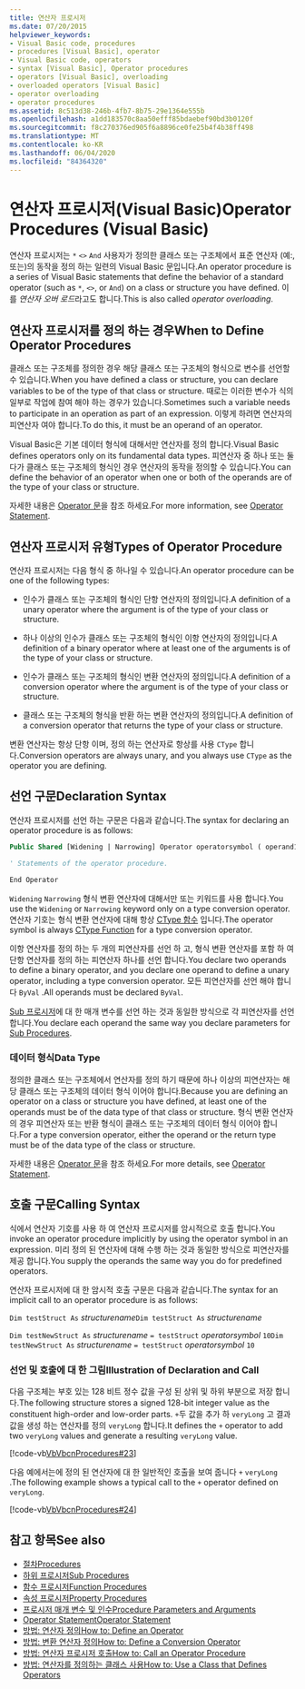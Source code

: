 ```yaml
---
title: 연산자 프로시저
ms.date: 07/20/2015
helpviewer_keywords:
- Visual Basic code, procedures
- procedures [Visual Basic], operator
- Visual Basic code, operators
- syntax [Visual Basic], Operator procedures
- operators [Visual Basic], overloading
- overloaded operators [Visual Basic]
- operator overloading
- operator procedures
ms.assetid: 8c513d38-246b-4fb7-8b75-29e1364e555b
ms.openlocfilehash: a1dd183570c8aa50efff85bdaebef90bd3b0120f
ms.sourcegitcommit: f8c270376ed905f6a8896ce0fe25b4f4b38ff498
ms.translationtype: MT
ms.contentlocale: ko-KR
ms.lasthandoff: 06/04/2020
ms.locfileid: "84364320"
---
```

# <a name="operator-procedures-visual-basic"></a><span data-ttu-id="965f1-102">연산자 프로시저(Visual Basic)</span><span class="sxs-lookup"><span data-stu-id="965f1-102">Operator Procedures (Visual Basic)</span></span>

<span data-ttu-id="965f1-103">연산자 프로시저는 `*` `<>` `And` 사용자가 정의한 클래스 또는 구조체에서 표준 연산자 (예:, 또는)의 동작을 정의 하는 일련의 Visual Basic 문입니다.</span><span class="sxs-lookup"><span data-stu-id="965f1-103">An operator procedure is a series of Visual Basic statements that define the behavior of a standard operator (such as `*`, `<>`, or `And`) on a class or structure you have defined.</span></span> <span data-ttu-id="965f1-104">이를 *연산자 오버 로드*라고도 합니다.</span><span class="sxs-lookup"><span data-stu-id="965f1-104">This is also called *operator overloading*.</span></span>

## <a name="when-to-define-operator-procedures"></a><span data-ttu-id="965f1-105">연산자 프로시저를 정의 하는 경우</span><span class="sxs-lookup"><span data-stu-id="965f1-105">When to Define Operator Procedures</span></span>

<span data-ttu-id="965f1-106">클래스 또는 구조체를 정의한 경우 해당 클래스 또는 구조체의 형식으로 변수를 선언할 수 있습니다.</span><span class="sxs-lookup"><span data-stu-id="965f1-106">When you have defined a class or structure, you can declare variables to be of the type of that class or structure.</span></span> <span data-ttu-id="965f1-107">때로는 이러한 변수가 식의 일부로 작업에 참여 해야 하는 경우가 있습니다.</span><span class="sxs-lookup"><span data-stu-id="965f1-107">Sometimes such a variable needs to participate in an operation as part of an expression.</span></span> <span data-ttu-id="965f1-108">이렇게 하려면 연산자의 피연산자 여야 합니다.</span><span class="sxs-lookup"><span data-stu-id="965f1-108">To do this, it must be an operand of an operator.</span></span>

<span data-ttu-id="965f1-109">Visual Basic은 기본 데이터 형식에 대해서만 연산자를 정의 합니다.</span><span class="sxs-lookup"><span data-stu-id="965f1-109">Visual Basic defines operators only on its fundamental data types.</span></span> <span data-ttu-id="965f1-110">피연산자 중 하나 또는 둘 다가 클래스 또는 구조체의 형식인 경우 연산자의 동작을 정의할 수 있습니다.</span><span class="sxs-lookup"><span data-stu-id="965f1-110">You can define the behavior of an operator when one or both of the operands are of the type of your class or structure.</span></span>

<span data-ttu-id="965f1-111">자세한 내용은 [Operator 문](../../../language-reference/statements/operator-statement.md)을 참조 하세요.</span><span class="sxs-lookup"><span data-stu-id="965f1-111">For more information, see [Operator Statement](../../../language-reference/statements/operator-statement.md).</span></span>

## <a name="types-of-operator-procedure"></a><span data-ttu-id="965f1-112">연산자 프로시저 유형</span><span class="sxs-lookup"><span data-stu-id="965f1-112">Types of Operator Procedure</span></span>

<span data-ttu-id="965f1-113">연산자 프로시저는 다음 형식 중 하나일 수 있습니다.</span><span class="sxs-lookup"><span data-stu-id="965f1-113">An operator procedure can be one of the following types:</span></span>

- <span data-ttu-id="965f1-114">인수가 클래스 또는 구조체의 형식인 단항 연산자의 정의입니다.</span><span class="sxs-lookup"><span data-stu-id="965f1-114">A definition of a unary operator where the argument is of the type of your class or structure.</span></span>

- <span data-ttu-id="965f1-115">하나 이상의 인수가 클래스 또는 구조체의 형식인 이항 연산자의 정의입니다.</span><span class="sxs-lookup"><span data-stu-id="965f1-115">A definition of a binary operator where at least one of the arguments is of the type of your class or structure.</span></span>

- <span data-ttu-id="965f1-116">인수가 클래스 또는 구조체의 형식인 변환 연산자의 정의입니다.</span><span class="sxs-lookup"><span data-stu-id="965f1-116">A definition of a conversion operator where the argument is of the type of your class or structure.</span></span>

- <span data-ttu-id="965f1-117">클래스 또는 구조체의 형식을 반환 하는 변환 연산자의 정의입니다.</span><span class="sxs-lookup"><span data-stu-id="965f1-117">A definition of a conversion operator that returns the type of your class or structure.</span></span>

 <span data-ttu-id="965f1-118">변환 연산자는 항상 단항 이며, 정의 하는 연산자로 항상를 사용 `CType` 합니다.</span><span class="sxs-lookup"><span data-stu-id="965f1-118">Conversion operators are always unary, and you always use `CType` as the operator you are defining.</span></span>

## <a name="declaration-syntax"></a><span data-ttu-id="965f1-119">선언 구문</span><span class="sxs-lookup"><span data-stu-id="965f1-119">Declaration Syntax</span></span>

<span data-ttu-id="965f1-120">연산자 프로시저를 선언 하는 구문은 다음과 같습니다.</span><span class="sxs-lookup"><span data-stu-id="965f1-120">The syntax for declaring an operator procedure is as follows:</span></span>

```vb
Public Shared [Widening | Narrowing] Operator operatorsymbol ( operand1 [,  operand2 ]) As datatype

' Statements of the operator procedure.

End Operator
```

<span data-ttu-id="965f1-121">`Widening` `Narrowing` 형식 변환 연산자에 대해서만 또는 키워드를 사용 합니다.</span><span class="sxs-lookup"><span data-stu-id="965f1-121">You use the `Widening` or `Narrowing` keyword only on a type conversion operator.</span></span> <span data-ttu-id="965f1-122">연산자 기호는 형식 변환 연산자에 대해 항상 [CType 함수](../../../language-reference/functions/ctype-function.md) 입니다.</span><span class="sxs-lookup"><span data-stu-id="965f1-122">The operator symbol is always [CType Function](../../../language-reference/functions/ctype-function.md) for a type conversion operator.</span></span>

<span data-ttu-id="965f1-123">이항 연산자를 정의 하는 두 개의 피연산자를 선언 하 고, 형식 변환 연산자를 포함 하 여 단항 연산자를 정의 하는 피연산자 하나를 선언 합니다.</span><span class="sxs-lookup"><span data-stu-id="965f1-123">You declare two operands to define a binary operator, and you declare one operand to define a unary operator, including a type conversion operator.</span></span> <span data-ttu-id="965f1-124">모든 피연산자를 선언 해야 합니다 `ByVal` .</span><span class="sxs-lookup"><span data-stu-id="965f1-124">All operands must be declared `ByVal`.</span></span>

<span data-ttu-id="965f1-125">[Sub 프로시저](./sub-procedures.md)에 대 한 매개 변수를 선언 하는 것과 동일한 방식으로 각 피연산자를 선언 합니다.</span><span class="sxs-lookup"><span data-stu-id="965f1-125">You declare each operand the same way you declare parameters for [Sub Procedures](./sub-procedures.md).</span></span>

### <a name="data-type"></a><span data-ttu-id="965f1-126">데이터 형식</span><span class="sxs-lookup"><span data-stu-id="965f1-126">Data Type</span></span>

<span data-ttu-id="965f1-127">정의한 클래스 또는 구조체에서 연산자를 정의 하기 때문에 하나 이상의 피연산자는 해당 클래스 또는 구조체의 데이터 형식 이어야 합니다.</span><span class="sxs-lookup"><span data-stu-id="965f1-127">Because you are defining an operator on a class or structure you have defined, at least one of the operands must be of the data type of that class or structure.</span></span> <span data-ttu-id="965f1-128">형식 변환 연산자의 경우 피연산자 또는 반환 형식이 클래스 또는 구조체의 데이터 형식 이어야 합니다.</span><span class="sxs-lookup"><span data-stu-id="965f1-128">For a type conversion operator, either the operand or the return type must be of the data type of the class or structure.</span></span>

<span data-ttu-id="965f1-129">자세한 내용은 [Operator 문](../../../language-reference/statements/operator-statement.md)을 참조 하세요.</span><span class="sxs-lookup"><span data-stu-id="965f1-129">For more details, see [Operator Statement](../../../language-reference/statements/operator-statement.md).</span></span>

## <a name="calling-syntax"></a><span data-ttu-id="965f1-130">호출 구문</span><span class="sxs-lookup"><span data-stu-id="965f1-130">Calling Syntax</span></span>

<span data-ttu-id="965f1-131">식에서 연산자 기호를 사용 하 여 연산자 프로시저를 암시적으로 호출 합니다.</span><span class="sxs-lookup"><span data-stu-id="965f1-131">You invoke an operator procedure implicitly by using the operator symbol in an expression.</span></span> <span data-ttu-id="965f1-132">미리 정의 된 연산자에 대해 수행 하는 것과 동일한 방식으로 피연산자를 제공 합니다.</span><span class="sxs-lookup"><span data-stu-id="965f1-132">You supply the operands the same way you do for predefined operators.</span></span>

<span data-ttu-id="965f1-133">연산자 프로시저에 대 한 암시적 호출 구문은 다음과 같습니다.</span><span class="sxs-lookup"><span data-stu-id="965f1-133">The syntax for an implicit call to an operator procedure is as follows:</span></span>

<span data-ttu-id="965f1-134">`Dim testStruct As`  *structurename*</span><span class="sxs-lookup"><span data-stu-id="965f1-134">`Dim testStruct As`  *structurename*</span></span>

<span data-ttu-id="965f1-135">`Dim testNewStruct As`  *structurename* `= testStruct` *operatorsymbol*      `10`</span><span class="sxs-lookup"><span data-stu-id="965f1-135">`Dim testNewStruct As`  *structurename*  `= testStruct`  *operatorsymbol*  `10`</span></span>

### <a name="illustration-of-declaration-and-call"></a><span data-ttu-id="965f1-136">선언 및 호출에 대 한 그림</span><span class="sxs-lookup"><span data-stu-id="965f1-136">Illustration of Declaration and Call</span></span>

<span data-ttu-id="965f1-137">다음 구조체는 부호 있는 128 비트 정수 값을 구성 된 상위 및 하위 부분으로 저장 합니다.</span><span class="sxs-lookup"><span data-stu-id="965f1-137">The following structure stores a signed 128-bit integer value as the constituent high-order and low-order parts.</span></span> <span data-ttu-id="965f1-138">`+`두 값을 추가 하 `veryLong` 고 결과 값을 생성 하는 연산자를 정의 `veryLong` 합니다.</span><span class="sxs-lookup"><span data-stu-id="965f1-138">It defines the `+` operator to add two `veryLong` values and generate a resulting `veryLong` value.</span></span>

[!code-vb[VbVbcnProcedures#23](~/samples/snippets/visualbasic/VS_Snippets_VBCSharp/VbVbcnProcedures/VB/Class1.vb#23)]

<span data-ttu-id="965f1-139">다음 예에서는에 정의 된 연산자에 대 한 일반적인 호출을 보여 줍니다 `+` `veryLong` .</span><span class="sxs-lookup"><span data-stu-id="965f1-139">The following example shows a typical call to the `+` operator defined on `veryLong`.</span></span>

[!code-vb[VbVbcnProcedures#24](~/samples/snippets/visualbasic/VS_Snippets_VBCSharp/VbVbcnProcedures/VB/Class1.vb#24)]

## <a name="see-also"></a><span data-ttu-id="965f1-140">참고 항목</span><span class="sxs-lookup"><span data-stu-id="965f1-140">See also</span></span>

- [<span data-ttu-id="965f1-141">절차</span><span class="sxs-lookup"><span data-stu-id="965f1-141">Procedures</span></span>](./index.md)
- [<span data-ttu-id="965f1-142">하위 프로시저</span><span class="sxs-lookup"><span data-stu-id="965f1-142">Sub Procedures</span></span>](./sub-procedures.md)
- [<span data-ttu-id="965f1-143">함수 프로시저</span><span class="sxs-lookup"><span data-stu-id="965f1-143">Function Procedures</span></span>](./function-procedures.md)
- [<span data-ttu-id="965f1-144">속성 프로시저</span><span class="sxs-lookup"><span data-stu-id="965f1-144">Property Procedures</span></span>](./property-procedures.md)
- [<span data-ttu-id="965f1-145">프로시저 매개 변수 및 인수</span><span class="sxs-lookup"><span data-stu-id="965f1-145">Procedure Parameters and Arguments</span></span>](./procedure-parameters-and-arguments.md)
- [<span data-ttu-id="965f1-146">Operator Statement</span><span class="sxs-lookup"><span data-stu-id="965f1-146">Operator Statement</span></span>](../../../language-reference/statements/operator-statement.md)
- [<span data-ttu-id="965f1-147">방법: 연산자 정의</span><span class="sxs-lookup"><span data-stu-id="965f1-147">How to: Define an Operator</span></span>](./how-to-define-an-operator.md)
- [<span data-ttu-id="965f1-148">방법: 변환 연산자 정의</span><span class="sxs-lookup"><span data-stu-id="965f1-148">How to: Define a Conversion Operator</span></span>](./how-to-define-a-conversion-operator.md)
- [<span data-ttu-id="965f1-149">방법: 연산자 프로시저 호출</span><span class="sxs-lookup"><span data-stu-id="965f1-149">How to: Call an Operator Procedure</span></span>](./how-to-call-an-operator-procedure.md)
- [<span data-ttu-id="965f1-150">방법: 연산자를 정의하는 클래스 사용</span><span class="sxs-lookup"><span data-stu-id="965f1-150">How to: Use a Class that Defines Operators</span></span>](./how-to-use-a-class-that-defines-operators.md)
